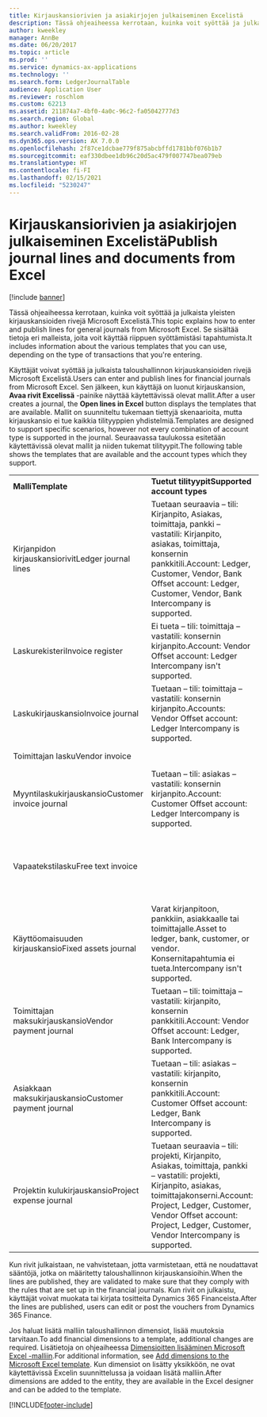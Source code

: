 ```yaml
---
title: Kirjauskansiorivien ja asiakirjojen julkaiseminen Excelistä
description: Tässä ohjeaiheessa kerrotaan, kuinka voit syöttää ja julkaista yleisten kirjauskansioiden rivejä Microsoft Excelistä. Se sisältää tietoja eri malleista, joita voit käyttää riippuen syöttämistäsi tapahtumista.
author: kweekley
manager: AnnBe
ms.date: 06/20/2017
ms.topic: article
ms.prod: ''
ms.service: dynamics-ax-applications
ms.technology: ''
ms.search.form: LedgerJournalTable
audience: Application User
ms.reviewer: roschlom
ms.custom: 62213
ms.assetid: 211874a7-4bf0-4a0c-96c2-fa05042777d3
ms.search.region: Global
ms.author: kweekley
ms.search.validFrom: 2016-02-28
ms.dyn365.ops.version: AX 7.0.0
ms.openlocfilehash: 2f87ce1dcbae779f875abcbffd1781bbf076b1b7
ms.sourcegitcommit: eaf330dbee1db96c20d5ac479f007747bea079eb
ms.translationtype: HT
ms.contentlocale: fi-FI
ms.lasthandoff: 02/15/2021
ms.locfileid: "5230247"
---
```

# <a name="publish-journal-lines-and-documents-from-excel"></a><span data-ttu-id="4a1aa-104">Kirjauskansiorivien ja asiakirjojen julkaiseminen Excelistä</span><span class="sxs-lookup"><span data-stu-id="4a1aa-104">Publish journal lines and documents from Excel</span></span>

[!include [banner](../includes/banner.md)]

<span data-ttu-id="4a1aa-105">Tässä ohjeaiheessa kerrotaan, kuinka voit syöttää ja julkaista yleisten kirjauskansioiden rivejä Microsoft Excelistä.</span><span class="sxs-lookup"><span data-stu-id="4a1aa-105">This topic explains how to enter and publish lines for general journals from Microsoft Excel.</span></span> <span data-ttu-id="4a1aa-106">Se sisältää tietoja eri malleista, joita voit käyttää riippuen syöttämistäsi tapahtumista.</span><span class="sxs-lookup"><span data-stu-id="4a1aa-106">It includes information about the various templates that you can use, depending on the type of transactions that you're entering.</span></span>

<span data-ttu-id="4a1aa-107">Käyttäjät voivat syöttää ja julkaista taloushallinnon kirjauskansioiden rivejä Microsoft Excelistä.</span><span class="sxs-lookup"><span data-stu-id="4a1aa-107">Users can enter and publish lines for financial journals from Microsoft Excel.</span></span> <span data-ttu-id="4a1aa-108">Sen jälkeen, kun käyttäjä on luonut kirjauskansion, **Avaa rivit Excelissä** -painike näyttää käytettävissä olevat mallit.</span><span class="sxs-lookup"><span data-stu-id="4a1aa-108">After a user creates a journal, the **Open lines in Excel** button displays the templates that are available.</span></span> <span data-ttu-id="4a1aa-109">Mallit on suunniteltu tukemaan tiettyjä skenaarioita, mutta kirjauskansio ei tue kaikkia tilityyppien yhdistelmiä.</span><span class="sxs-lookup"><span data-stu-id="4a1aa-109">Templates are designed to support specific scenarios, however not every combination of account type is supported in the journal.</span></span> <span data-ttu-id="4a1aa-110">Seuraavassa taulukossa esitetään käytettävissä olevat mallit ja niiden tukemat tilityypit.</span><span class="sxs-lookup"><span data-stu-id="4a1aa-110">The following table shows the templates that are available and the account types which they support.</span></span>

|                          |                                                                                                                         |                                                                                         |
|--------------------------|-------------------------------------------------------------------------------------------------------------------------|-----------------------------------------------------------------------------------------|
| <span data-ttu-id="4a1aa-111">**Malli**</span><span class="sxs-lookup"><span data-stu-id="4a1aa-111">**Template**</span></span>             | <span data-ttu-id="4a1aa-112">**Tuetut tilityypit**</span><span class="sxs-lookup"><span data-stu-id="4a1aa-112">**Supported account types**</span></span>                                                                                             | <span data-ttu-id="4a1aa-113">**Mallin käyttäminen**</span><span class="sxs-lookup"><span data-stu-id="4a1aa-113">**How to access the template**</span></span>                                                          |
| <span data-ttu-id="4a1aa-114">Kirjanpidon kirjauskansiorivit</span><span class="sxs-lookup"><span data-stu-id="4a1aa-114">Ledger journal lines</span></span>     | <span data-ttu-id="4a1aa-115">Tuetaan seuraavia – tili: Kirjanpito, Asiakas, toimittaja, pankki – vastatili: Kirjanpito, asiakas, toimittaja, konsernin pankkitili.</span><span class="sxs-lookup"><span data-stu-id="4a1aa-115">Account: Ledger, Customer, Vendor, Bank Offset account: Ledger, Customer, Vendor, Bank Intercompany is supported.</span></span>       | <span data-ttu-id="4a1aa-116">Kirjauskansio</span><span class="sxs-lookup"><span data-stu-id="4a1aa-116">General journal</span></span>                                                                         |
| <span data-ttu-id="4a1aa-117">Laskurekisteri</span><span class="sxs-lookup"><span data-stu-id="4a1aa-117">Invoice register</span></span>         | <span data-ttu-id="4a1aa-118">Ei tueta – tili: toimittaja – vastatili: konsernin kirjanpito.</span><span class="sxs-lookup"><span data-stu-id="4a1aa-118">Account: Vendor Offset account: Ledger Intercompany isn't supported.</span></span>                                                    | <span data-ttu-id="4a1aa-119">Ostoreskontran laskurekisteri</span><span class="sxs-lookup"><span data-stu-id="4a1aa-119">AP invoice register</span></span>                                                                     |
| <span data-ttu-id="4a1aa-120">Laskukirjauskansio</span><span class="sxs-lookup"><span data-stu-id="4a1aa-120">Invoice journal</span></span>          | <span data-ttu-id="4a1aa-121">Tuetaan – tili: toimittaja – vastatili: konsernin kirjanpito.</span><span class="sxs-lookup"><span data-stu-id="4a1aa-121">Accounts: Vendor Offset account: Ledger Intercompany is supported.</span></span>                                                      | <span data-ttu-id="4a1aa-122">Ostoreskontran laskukirjauskansio</span><span class="sxs-lookup"><span data-stu-id="4a1aa-122">AP invoice journal</span></span>                                                                      |
| <span data-ttu-id="4a1aa-123">Toimittajan lasku</span><span class="sxs-lookup"><span data-stu-id="4a1aa-123">Vendor invoice</span></span>           |                                                                                                                         | <span data-ttu-id="4a1aa-124">Toimittajan lasku</span><span class="sxs-lookup"><span data-stu-id="4a1aa-124">Vendor invoice</span></span>                                                                          |
| <span data-ttu-id="4a1aa-125">Myyntilaskukirjauskansio</span><span class="sxs-lookup"><span data-stu-id="4a1aa-125">Customer invoice journal</span></span> | <span data-ttu-id="4a1aa-126">Tuetaan – tili: asiakas – vastatili: konsernin kirjanpito.</span><span class="sxs-lookup"><span data-stu-id="4a1aa-126">Account: Customer Offset account: Ledger Intercompany is supported.</span></span>                                                     | <span data-ttu-id="4a1aa-127">Kirjauskansio</span><span class="sxs-lookup"><span data-stu-id="4a1aa-127">General journal</span></span>                                                                         |
| <span data-ttu-id="4a1aa-128">Vapaatekstilasku</span><span class="sxs-lookup"><span data-stu-id="4a1aa-128">Free text invoice</span></span>        |                                                                                                                         | <span data-ttu-id="4a1aa-129">Valitse **Vapaatekstilasku**-sivulla **Avaa Excelissä** (Microsoft Office -kuvake).</span><span class="sxs-lookup"><span data-stu-id="4a1aa-129">On the **Free text invoice** page, click **Open in Excel** (the Microsoft Office icon).</span></span> |
| <span data-ttu-id="4a1aa-130">Käyttöomaisuuden kirjauskansio</span><span class="sxs-lookup"><span data-stu-id="4a1aa-130">Fixed assets journal</span></span>     | <span data-ttu-id="4a1aa-131">Varat kirjanpitoon, pankkiin, asiakkaalle tai toimittajalle.</span><span class="sxs-lookup"><span data-stu-id="4a1aa-131">Asset to ledger, bank, customer, or vendor.</span></span> <span data-ttu-id="4a1aa-132">Konsernitapahtumia ei tueta.</span><span class="sxs-lookup"><span data-stu-id="4a1aa-132">Intercompany isn't supported.</span></span>                                               | <span data-ttu-id="4a1aa-133">Käyttöomaisuuserän kirjauskansio</span><span class="sxs-lookup"><span data-stu-id="4a1aa-133">Fixed asset journal</span></span>                                                                     |
| <span data-ttu-id="4a1aa-134">Toimittajan maksukirjauskansio</span><span class="sxs-lookup"><span data-stu-id="4a1aa-134">Vendor payment journal</span></span>   | <span data-ttu-id="4a1aa-135">Tuetaan – tili: toimittaja – vastatili: kirjanpito, konsernin pankkitili.</span><span class="sxs-lookup"><span data-stu-id="4a1aa-135">Account: Vendor Offset account: Ledger, Bank Intercompany is supported.</span></span>                                                 | <span data-ttu-id="4a1aa-136">Toimittajan maksukirjauskansio</span><span class="sxs-lookup"><span data-stu-id="4a1aa-136">Vendor payment journal</span></span>                                                                  |
| <span data-ttu-id="4a1aa-137">Asiakkaan maksukirjauskansio</span><span class="sxs-lookup"><span data-stu-id="4a1aa-137">Customer payment journal</span></span> | <span data-ttu-id="4a1aa-138">Tuetaan – tili: asiakas – vastatili: kirjanpito, konsernin pankkitili.</span><span class="sxs-lookup"><span data-stu-id="4a1aa-138">Account: Customer Offset account: Ledger, Bank Intercompany is supported.</span></span>                                               | <span data-ttu-id="4a1aa-139">Asiakkaan maksukirjauskansio</span><span class="sxs-lookup"><span data-stu-id="4a1aa-139">Customer payment journal</span></span>                                                                |
| <span data-ttu-id="4a1aa-140">Projektin kulukirjauskansio</span><span class="sxs-lookup"><span data-stu-id="4a1aa-140">Project expense journal</span></span>  | <span data-ttu-id="4a1aa-141">Tuetaan seuraavia – tili: projekti, Kirjanpito, Asiakas, toimittaja, pankki – vastatili: projekti, Kirjanpito, asiakas, toimittajakonserni.</span><span class="sxs-lookup"><span data-stu-id="4a1aa-141">Account: Project, Ledger, Customer, Vendor Offset account: Project, Ledger, Customer, Vendor Intercompany is supported.</span></span> | <span data-ttu-id="4a1aa-142">Yleisen päiväkirjan kulu (kohdassa Projektinhallinta ja kirjanpito)</span><span class="sxs-lookup"><span data-stu-id="4a1aa-142">General journal Expense (under Project management and accounting)</span></span>                       |

<span data-ttu-id="4a1aa-143">Kun rivit julkaistaan, ne vahvistetaan, jotta varmistetaan, että ne noudattavat sääntöjä, jotka on määritetty taloushallinnon kirjauskansioihin.</span><span class="sxs-lookup"><span data-stu-id="4a1aa-143">When the lines are published, they are validated to make sure that they comply with the rules that are set up in the financial journals.</span></span> <span data-ttu-id="4a1aa-144">Kun rivit on julkaistu, käyttäjät voivat muokata tai kirjata tositteita Dynamics 365 Financeista.</span><span class="sxs-lookup"><span data-stu-id="4a1aa-144">After the lines are published, users can edit or post the vouchers from Dynamics 365 Finance.</span></span> 

<span data-ttu-id="4a1aa-145">Jos haluat lisätä malliin taloushallinnon dimensiot, lisää muutoksia tarvitaan.</span><span class="sxs-lookup"><span data-stu-id="4a1aa-145">To add financial dimensions to a template, additional changes are required.</span></span> <span data-ttu-id="4a1aa-146">Lisätietoja on ohjeaiheessa [Dimensioitten lisääminen Microsoft Excel -malliin](../../dev-itpro/financial/add-dimensions-excel-templates.md).</span><span class="sxs-lookup"><span data-stu-id="4a1aa-146">For additional information, see [Add dimensions to the Microsoft Excel template](../../dev-itpro/financial/add-dimensions-excel-templates.md).</span></span> <span data-ttu-id="4a1aa-147">Kun dimensiot on lisätty yksikköön, ne ovat käytettävissä Excelin suunnittelussa ja voidaan lisätä malliin.</span><span class="sxs-lookup"><span data-stu-id="4a1aa-147">After dimensions are added to the entity, they are available in the Excel designer and can be added to the template.</span></span>







[!INCLUDE[footer-include](../../includes/footer-banner.md)]